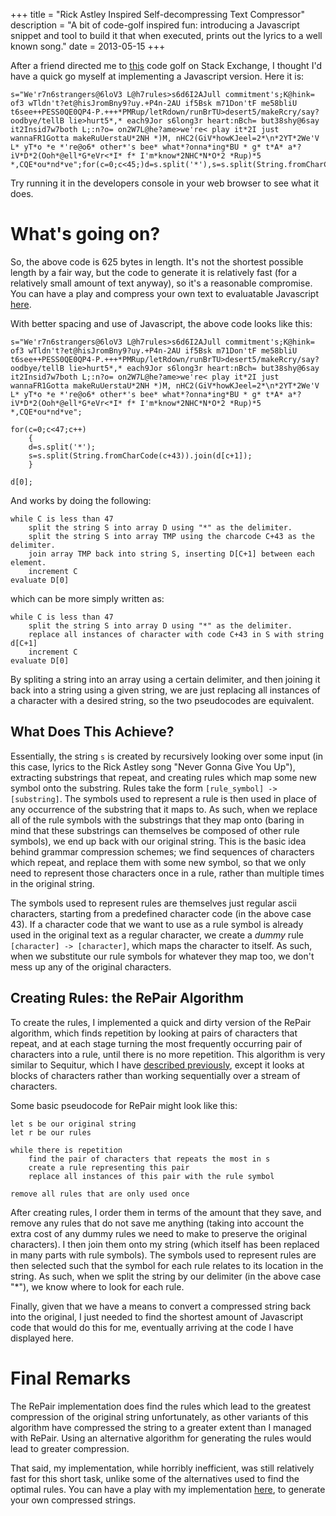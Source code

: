 +++
title = "Rick Astley Inspired Self-decompressing Text Compressor"
description = "A bit of code-golf inspired fun: introducing a Javascript snippet and tool to build it that when executed, prints out the lyrics to a well known song."
date = 2013-05-15
+++

After a friend directed me to [this][golf] code golf on Stack Exchange, I thought I'd have a quick go myself at implementing a Javascript version. Here it is:

```text
s="We'r7n6strangers@6loV3 L@h7rules>s6d6I2AJull commitment's;K@hink= of3 wTldn't?et@hisJromBny9?uy.+P4n-2AU if5Bsk m71Don'tF me58bliU t6see++PESS0QE0QP4-P.+++*PMRup/letRdown/runBrTU>desert5/makeRcry/say?oodbye/tellB lie>hurt5*,* each9Jor s6long3r heart:nBch= but38shy@6say it2Insid7w7both L;:n?o= on2W7L@he?ame>we're< play it*2I just wannaFR1Gotta makeRuUerstaU*2NH *)M, nHC2(GiV*howKJeel=2*\n*2YT*2We'V L* yT*o *e *'re@o6* other*'s bee* what*?onna*ing*BU * g* t*A* a*?iV*D*2(Ooh*@ell*G*eVr<*I* f* I'm*know*2NHC*N*O*2 *Rup)*5 *,CQE*ou*nd*ve";for(c=0;c<45;)d=s.split('*'),s=s.split(String.fromCharCode(c+43)).join(d[++c]);d[0]
```

Try running it in the developers console in your web browser to see what it does.

# What's going on?

So, the above code is 625 bytes in length. It's not the shortest possible length by a fair way, but the code to generate it is relatively fast (for a relatively small amount of text anyway), so it's a reasonable compromise. You can have a play and compress your own text to evaluatable Javascript [here][code].

With better spacing and use of Javascript, the above code looks like this:

```text
s="We'r7n6strangers@6loV3 L@h7rules>s6d6I2AJull commitment's;K@hink= of3 wTldn't?et@hisJromBny9?uy.+P4n-2AU if5Bsk m71Don'tF me58bliU t6see++PESS0QE0QP4-P.+++*PMRup/letRdown/runBrTU>desert5/makeRcry/say?oodbye/tellB lie>hurt5*,* each9Jor s6long3r heart:nBch= but38shy@6say it2Insid7w7both L;:n?o= on2W7L@he?ame>we're< play it*2I just wannaFR1Gotta makeRuUerstaU*2NH *)M, nHC2(GiV*howKJeel=2*\n*2YT*2We'V L* yT*o *e *'re@o6* other*'s bee* what*?onna*ing*BU * g* t*A* a*?iV*D*2(Ooh*@ell*G*eVr<*I* f* I'm*know*2NHC*N*O*2 *Rup)*5 *,CQE*ou*nd*ve";

for(c=0;c<47;c++)
	{
	d=s.split('*');
	s=s.split(String.fromCharCode(c+43)).join(d[c+1]);
	}

d[0];
```

And works by doing the following:

```text
while C is less than 47
	split the string S into array D using "*" as the delimiter.
	split the string S into array TMP using the charcode C+43 as the delimiter.
	join array TMP back into string S, inserting D[C+1] between each element.
	increment C
evaluate D[0]
```

which can be more simply written as:

```text
while C is less than 47
	split the string S into array D using "*" as the delimiter.
	replace all instances of character with code C+43 in S with string d[C+1]
	increment C
evaluate D[0]
```

By spliting a string into an array using a certain delimiter, and then joining it back into a string using a given string, we are just replacing all instances of a character with a desired string, so the two pseudocodes are equivalent.

## What Does This Achieve?

Essentially, the string `s` is created by recursively looking over some input (in this case, lyrics to the Rick Astley song "Never Gonna Give You Up"), extracting substrings that repeat, and creating rules which map some new symbol onto the substring. Rules take the form `[rule_symbol] -> [substring]`. The symbols used to represent a rule is then used in place of any occurrence of the substring that it maps to. As such, when we replace all of the rule symbols with the substrings that they map onto (baring in mind that these substrings can themselves be composed of other rule symbols), we end up back with our original string. This is the basic idea behind grammar compression schemes; we find sequences of characters which repeat, and replace them with some new symbol, so that we only need to represent those characters once in a rule, rather than multiple times in the original string.

The symbols used to represent rules are themselves just regular ascii characters, starting from a predefined character code (in the above case 43). If a character code that we want to use as a rule symbol is already used in the original text as a regular character, we create a _dummy_ rule `[character] -> [character]`, which maps the character to itself. As such, when we substitute our rule symbols for whatever they map too, we don't mess up any of the original characters.

## Creating Rules: the RePair Algorithm

To create the rules, I implemented a quick and dirty version of the RePair algorithm, which finds repetition by looking at pairs of characters that repeat, and at each stage turning the most frequently occurring pair of characters into a rule, until there is no more repetition. This algorithm is very similar to Sequitur, which I have [described previously][sequitur], except it looks at blocks of characters rather than working sequentially over a stream of characters.

Some basic pseudocode for RePair might look like this:

```text
let s be our original string
let r be our rules

while there is repetition
	find the pair of characters that repeats the most in s
	create a rule representing this pair
	replace all instances of this pair with the rule symbol

remove all rules that are only used once
```

After creating rules, I order them in terms of the amount that they save, and remove any rules that do not save me anything (taking into account the extra cost of any dummy rules we need to make to preserve the original characters). I then join them onto my string (which itself has been replaced in many parts with rule symbols). The symbols used to represent rules are then selected such that the symbol for each rule relates to its location in the string. As such, when we split the string by our delimiter (in the above case "*"), we know where to look for each rule.

Finally, given that we have a means to convert a compressed string back into the original, I just needed to find the shortest amount of Javascript code that would do this for me, eventually arriving at the code I have displayed here.

# Final Remarks

The RePair implementation does find the rules which lead to the greatest compression of the original string unfortunately, as other variants of this algorithm have compressed the string to a greater extent than I managed with RePair. Using an alternative algorithm for generating the rules would lead to greater compression.

That said, my implementation, while horribly inefficient, was still relatively fast for this short task, unlike some of the alternatives used to find the optimal rules. You can have a play with my implementation [here][code], to generate your own compressed strings.



[golf]: http://codegolf.stackexchange.com/questions/6043/were-no-strangers-to-code-golf-you-know-the-rules-and-so-do-i
[sequitur]: ./posts/sequitur/index.md
[code]: /projects/rickastley/